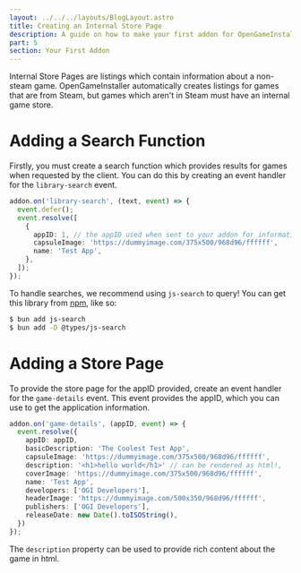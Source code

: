 ```yaml
---
layout: ../../../layouts/BlogLayout.astro
title: Creating an Internal Store Page
description: A guide on how to make your first addon for OpenGameInstaller.
part: 5
section: Your First Addon
---
```


Internal Store Pages are listings which contain information about a non-steam game. OpenGameInstaller automatically creates listings for games that are from Steam, but games which aren't in Steam must have an internal game store.

# Adding a Search Function

Firstly, you must create a search function which provides results for games when requested by the client. You can do this by creating an event handler for the `library-search` event.

```typescript
addon.on('library-search', (text, event) => {
  event.defer();
  event.resolve([
    {
      appID: 1, // the appID used when sent to your addon for information about the listing.
      capsuleImage: 'https://dummyimage.com/375x500/968d96/ffffff',
      name: 'Test App',
    },
  ]);
});
```

To handle searches, we recommend using `js-search` to query! You can get this library from [npm](https://www.npmjs.com/package/js-search), like so:

```bash
$ bun add js-search
$ bun add -D @types/js-search
```

# Adding a Store Page

To provide the store page for the appID provided, create an event handler for the `game-details` event. This event provides the appID, which you can use to get the application information.

```typescript
addon.on('game-details', (appID, event) => {
  event.resolve({
    appID: appID,
    basicDescription: 'The Coolest Test App',
    capsuleImage: 'https://dummyimage.com/375x500/968d96/ffffff',
    description: '<h1>hello world</h1>' // can be rendered as html!,
    coverImage: 'https://dummyimage.com/375x500/968d96/ffffff',
    name: 'Test App',
    developers: ['OGI Developers'],
    headerImage: 'https://dummyimage.com/500x350/968d96/ffffff',
    publishers: ['OGI Developers'],
    releaseDate: new Date().toISOString(),
  })
});
```

The `description` property can be used to provide rich content about the game in html.
